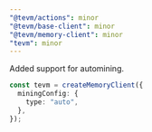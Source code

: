 ```yaml
---
"@tevm/actions": minor
"@tevm/base-client": minor
"@tevm/memory-client": minor
"tevm": minor
---
```


Added support for automining.

```typescript
const tevm = createMemoryClient({
  miningConfig: {
    type: "auto",
  },
});
```
